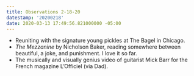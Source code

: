 ```yaml
---
title: Observations 2-18-20
datestamp: '20200218'
date: 2020-03-13 17:49:56.821000000 -05:00
---
```


- Reuniting with the signature young pickles at The Bagel in Chicago.
- *The Mezzanine* by Nicholson Baker, reading somewhere between beautiful, a joke, and punishment. I love it so far.
- The musically and visually genius video of guitarist Mick Barr for the French magazine L’Officiel (via Dad).
